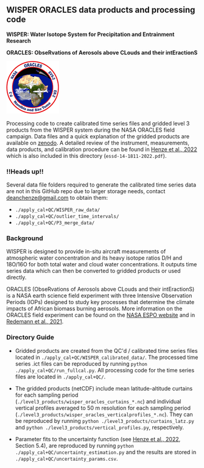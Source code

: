 ## WISPER ORACLES data products and processing code

**WISPER: Water Isotope System for Precipitation and Entrainment Research**

**ORACLES: ObseRvations of Aerosols above CLouds and their intEractionS** 

![test embed](./NASA_ORACLES_logo.png)

Processing code to create calibrated time series files and gridded level 3 products from the WISPER 
system during the NASA ORACLES field campaign. Data files and a quick explanation of the gridded products are 
available on [zenodo](https://doi.org/10.5281/zenodo.5748368). A detailed review of the 
instrument, measurements, data products, and calibration procedure can be found in 
[Henze et al., 2022](https://doi.org/10.5194/essd-14-1811-2022) which is also included in this 
directory (```essd-14-1811-2022.pdf```).

### !!Heads up!!
Several data file folders required to generate the calibrated time series data are not in this GitHub repo due to larger storage needs, 
contact deanchenze@gmail.com to obtain them:
* ```./apply_cal+QC/WISPER_raw_data/```
* ```./apply_cal+QC/outlier_time_intervals/```
* ```./apply_cal+QC/P3_merge_data/```

### Background

WISPER is designed to provide in-situ aircraft 
measurements of atmospheric water concentration and its heavy isotope ratios D/H and 
18O/16O for both total water and cloud water concentrations. It outputs time series 
data which can then be converted to gridded products or used directly.

ORACLES (ObseRvations of Aerosols above CLouds and their intEractionS) is a NASA earth 
science field experiment with three Intensive Observation Periods (IOPs) designed to study 
key processes that determine the climate impacts of African biomass burning aerosols. 
More information on the ORACLES field experiment can be found on the 
[NASA ESPO website](https://espo.nasa.gov/oracles/content/ORACLES) and in 
[Redemann et al., 2021](https://doi.org/10.5194/acp-21-1507-2021).

### Directory Guide

* Gridded products are created from the QC'd / calibrated time series files located in 
```./apply_cal+QC/WISPER_calibrated_data/```. The processed time series .ict files can be reproduced 
by running ```python ./apply_cal+QC/run_fullcal.py```. All processing code for the time series files 
are located in ```./apply_cal+QC/```.

* The gridded products (netCDF) include mean latitude-altitude curtains for each sampling period 
(```./level3_products/wisper_oracles_curtains_*.nc```) and individual vertical profiles 
averaged to 50 m resolution for each sampling period (```./level3_products/wisper_oracles_verticalprofiles_*.nc```). 
They can be reproduced by running ```python ./level3_products/curtains_latz.py``` and 
```python ./level3_products/vertical_profiles.py```, respectively.

* Parameter fits to the uncertainty function (see [Henze et al., 2022](https://doi.org/10.5194/essd-14-1811-2022), 
Section 5.4), are reproduced by running ```python ./apply_cal+QC/uncertainty_estimation.py``` and the results are 
stored in ```./apply_cal+QC/uncertainty_params.csv```.
